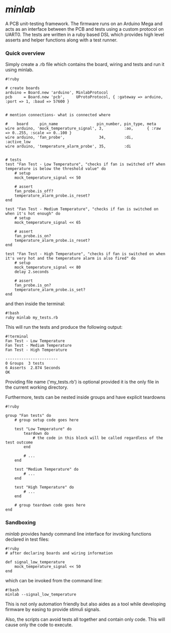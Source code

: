 # *minlab* #

A PCB unit-testing framework. The firmware runs on an Arduino Mega and acts as an interface between the PCB and tests using a custom protocol on UART0. The tests are written in a ruby based DSL which provides high level asserts and helper functions along with a test runner.

### Quick overview ###

Simply create a .rb file which contains the board, wiring and tests and run it using minlab.
```
#!ruby

# create boards
arduino = Board.new 'arduino', MinlabProtocol
pcb     = Board.new 'pcb',     UProtoProtocol, { :gateway => arduino, :port => 1, :baud => 57600 }


# mention connections- what is connected where

#    board     pin_name                 pin_number, pin_type, meta    
wire arduino, 'mock_temperature_signal', 3,         :ao,      { :raw => 0..255, :scale => 0..100 }
wire arduino, 'fan_probe',               34,        :di,      :active_low
wire arduino, 'temperature_alarm_probe', 35,        :di


# tests
test "Fan Test - Low Temperature", "checks if fan is switched off when temperature is below the threshold value" do
	# setup
	mock_temperature_signal << 50

	# assert
	fan_probe.is_off?
	temperature_alarm_probe.is_reset?
end

test "Fan Test - Medium Temperature", "checks if fan is switched on when it's hot enough" do
	# setup
	mock_temperature_signal << 65

	# assert
	fan_probe.is_on?
	temperature_alarm_probe.is_reset?
end

test "Fan Test - High Temperature", "checks if fan is switched on when it's very hot and the temperature alarm is also fired" do
	# setup
	mock_temperature_signal << 80
	delay 2.seconds

	# assert
	fan_probe.is_on?
	temperature_alarm_probe.is_set?
end

```

and then inside the terminal:


```
#!bash
ruby minlab my_tests.rb

```

This will run the tests and produce the following output:

```
#!terminal
Fan Test - Low Temperature
Fan Test - Medium Temperature
Fan Test - High Temperature

-----------------------
0 Groups  3 tests
6 Asserts  2.874 Seconds
OK

```

Providing file name ('my_tests.rb') is optional provided it is the only file in the current working directory.

Furthermore, tests can be nested inside groups and have explicit teardowns

```
#!ruby

group "Fan tests" do
	# group setup code goes here

	test "Low Temperature" do
		teardown do
			# the code in this block will be called regardless of the test outcome
		end

		# ...
	end

	test "Medium Temperature" do
		# ...
	end

	test "High Temperature" do
		# ...
	end

	# group teardown code goes here
end
```


### Sandboxing ###

*minlab* provides handy command line interface for invoking functions declared in test files:

```
#!ruby
# after declaring boards and wiring information

def signal_low_temperature
	mock_temperature_signal << 50
end
```

which can be invoked from the command line:


```
#!bash
minlab --signal_low_temperature

```

This is not only automation friendly but also aides as a tool while developing firmware by easing to provide stimuli signals.

Also, the scripts can avoid tests all together and contain only code. This will cause only the code to execute.
